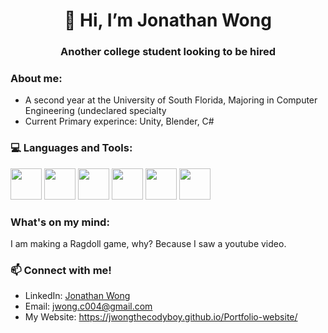 <h1 align="center">👋 Hi, I’m Jonathan Wong</h1>
<h3 align="center">Another college student looking to be hired</h3>

<h3 align="left">About me:</h3>

- A second year at the University of South Florida, Majoring in Computer Engineering (undeclared specialty
- Current Primary experince: Unity, Blender, C#

<h3 align="left">💻 Languages and Tools:</h3>
<div>
<img height=50 width=50 src="https://cdn.jsdelivr.net/gh/devicons/devicon/icons/python/python-original.svg" />
<img height=50 width=50 src="https://cdn.jsdelivr.net/gh/devicons/devicon/icons/java/java-original.svg" />
<img height=50 width=50 src="https://cdn.jsdelivr.net/gh/devicons/devicon/icons/csharp/csharp-original.svg" />
<img height=50 width=50 src="https://cdn.jsdelivr.net/gh/devicons/devicon/icons/cplusplus/cplusplus-original.svg" />
<img height=50 width=50 src="https://www.vectorlogo.zone/logos/unity3d/unity3d-icon.svg" />    <!-- the one from devicon to dark in github dark mode-->
<img height=50 width=50 src="https://cdn.jsdelivr.net/gh/devicons/devicon/icons/blender/blender-original.svg" />
</div>

<h3 align="left">What's on my mind:</h3>
I am making a Ragdoll game, why? Because I saw a youtube video.

<h3 align="left">📫 Connect with me!</h3>

- LinkedIn: [Jonathan Wong](https://www.linkedin.com/in/jonathan-wong-137a39249/)
- Email: jwong.c004@gmail.com
- My Website: https://jwongthecodyboy.github.io/Portfolio-website/
